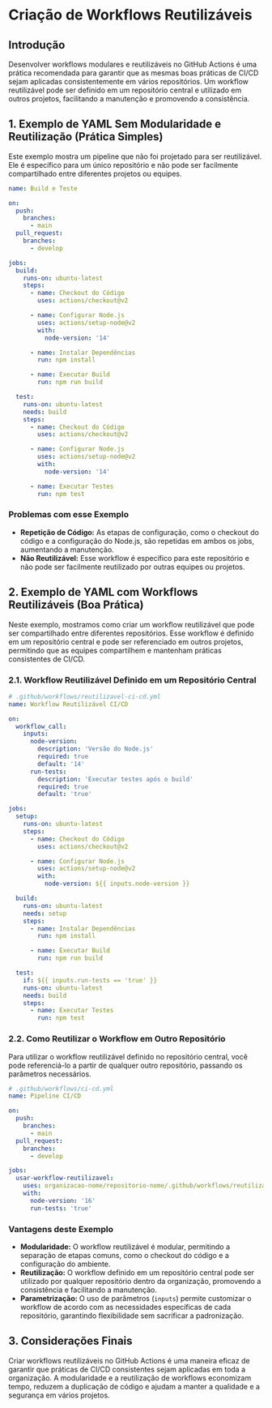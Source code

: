 
# Criação de Workflows Reutilizáveis

## Introdução

Desenvolver workflows modulares e reutilizáveis no GitHub Actions é uma prática recomendada para garantir que as mesmas boas práticas de CI/CD sejam aplicadas consistentemente em vários repositórios. Um workflow reutilizável pode ser definido em um repositório central e utilizado em outros projetos, facilitando a manutenção e promovendo a consistência.

## 1. Exemplo de YAML Sem Modularidade e Reutilização (Prática Simples)

Este exemplo mostra um pipeline que não foi projetado para ser reutilizável. Ele é específico para um único repositório e não pode ser facilmente compartilhado entre diferentes projetos ou equipes.

```yaml
name: Build e Teste

on:
  push:
    branches:
      - main
  pull_request:
    branches:
      - develop

jobs:
  build:
    runs-on: ubuntu-latest
    steps:
      - name: Checkout do Código
        uses: actions/checkout@v2

      - name: Configurar Node.js
        uses: actions/setup-node@v2
        with:
          node-version: '14'

      - name: Instalar Dependências
        run: npm install

      - name: Executar Build
        run: npm run build

  test:
    runs-on: ubuntu-latest
    needs: build
    steps:
      - name: Checkout do Código
        uses: actions/checkout@v2

      - name: Configurar Node.js
        uses: actions/setup-node@v2
        with:
          node-version: '14'

      - name: Executar Testes
        run: npm test
```

### Problemas com esse Exemplo

- **Repetição de Código:** As etapas de configuração, como o checkout do código e a configuração do Node.js, são repetidas em ambos os jobs, aumentando a manutenção.
- **Não Reutilizável:** Esse workflow é específico para este repositório e não pode ser facilmente reutilizado por outras equipes ou projetos.

## 2. Exemplo de YAML com Workflows Reutilizáveis (Boa Prática)

Neste exemplo, mostramos como criar um workflow reutilizável que pode ser compartilhado entre diferentes repositórios. Esse workflow é definido em um repositório central e pode ser referenciado em outros projetos, permitindo que as equipes compartilhem e mantenham práticas consistentes de CI/CD.

### 2.1. Workflow Reutilizável Definido em um Repositório Central

```yaml
# .github/workflows/reutilizavel-ci-cd.yml
name: Workflow Reutilizável CI/CD

on:
  workflow_call:
    inputs:
      node-version:
        description: 'Versão do Node.js'
        required: true
        default: '14'
      run-tests:
        description: 'Executar testes após o build'
        required: true
        default: 'true'

jobs:
  setup:
    runs-on: ubuntu-latest
    steps:
      - name: Checkout do Código
        uses: actions/checkout@v2

      - name: Configurar Node.js
        uses: actions/setup-node@v2
        with:
          node-version: ${{ inputs.node-version }}

  build:
    runs-on: ubuntu-latest
    needs: setup
    steps:
      - name: Instalar Dependências
        run: npm install

      - name: Executar Build
        run: npm run build

  test:
    if: ${{ inputs.run-tests == 'true' }}
    runs-on: ubuntu-latest
    needs: build
    steps:
      - name: Executar Testes
        run: npm test
```

### 2.2. Como Reutilizar o Workflow em Outro Repositório

Para utilizar o workflow reutilizável definido no repositório central, você pode referenciá-lo a partir de qualquer outro repositório, passando os parâmetros necessários.

```yaml
# .github/workflows/ci-cd.yml
name: Pipeline CI/CD

on:
  push:
    branches:
      - main
  pull_request:
    branches:
      - develop

jobs:
  usar-workflow-reutilizavel:
    uses: organizacao-nome/repositorio-nome/.github/workflows/reutilizavel-ci-cd.yml@main
    with:
      node-version: '16'
      run-tests: 'true'
```

### Vantagens deste Exemplo

- **Modularidade:** O workflow reutilizável é modular, permitindo a separação de etapas comuns, como o checkout do código e a configuração do ambiente.
- **Reutilização:** O workflow definido em um repositório central pode ser utilizado por qualquer repositório dentro da organização, promovendo a consistência e facilitando a manutenção.
- **Parametrização:** O uso de parâmetros (`inputs`) permite customizar o workflow de acordo com as necessidades específicas de cada repositório, garantindo flexibilidade sem sacrificar a padronização.

## 3. Considerações Finais

Criar workflows reutilizáveis no GitHub Actions é uma maneira eficaz de garantir que práticas de CI/CD consistentes sejam aplicadas em toda a organização. A modularidade e a reutilização de workflows economizam tempo, reduzem a duplicação de código e ajudam a manter a qualidade e a segurança em vários projetos.
